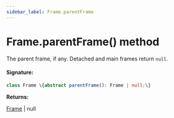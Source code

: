 ```yaml
---
sidebar_label: Frame.parentFrame
---
```


# Frame.parentFrame() method

The parent frame, if any. Detached and main frames return `null`.

#### Signature:

```typescript
class Frame \{abstract parentFrame(): Frame | null;\}
```

**Returns:**

[Frame](./puppeteer.frame.md) \| null
